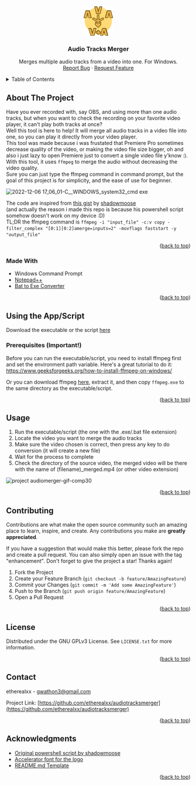 <!-- PROJECT LOGO -->
<br />
<div align="center">
  <a href="https://github.com/etherealxx/audiotracksmerger">
    <img src="images/logo.png" alt="Logo" width="80" height="80">
  </a>

<h3 align="center">Audio Tracks Merger</h3>

  <p align="center">
    Merges multiple audio tracks from a video into one. For Windows.
    <br />
    <!-- <a href="https://github.com/etherealxx/audiotracksmerger"><strong>Explore the docs »</strong></a> -->
    <!-- <br /> -->
    <!-- <br /> -->
<!--     <a href="https://github.com/etherealxx/audiotracksmerger">View Demo</a>  -->
<!--    · -->
    <a href="https://github.com/etherealxx/audiotracksmerger/issues">Report Bug</a>
    ·
    <a href="https://github.com/etherealxx/audiotracksmerger/issues">Request Feature</a>
  </p>
</div>



<!-- TABLE OF CONTENTS -->
<details>
  <summary>Table of Contents</summary>
  <ol>
    <li>
      <a href="#about-the-project">About The Project</a>
      <ul>
        <li><a href="#made-with">Made With</a></li>
      </ul>
    </li>
    <li>
      <a href="#using-the-app/script">Using the App/Script</a>
      <ul>
        <li><a href="#prerequisites-(important!)">Prerequisites (Important!)</a></li>
      </ul>
    </li>
    <li><a href="#usage">Usage</a></li>
    <li><a href="#contributing">Contributing</a></li>
    <li><a href="#license">License</a></li>
    <li><a href="#contact">Contact</a></li>
    <li><a href="#acknowledgments">Acknowledgments</a></li>
  </ol>
</details>



<!-- ABOUT THE PROJECT -->
## About The Project

Have you ever recorded with, say OBS, and using more than one audio tracks, but when you want to check the recording on your favorite video player, it can't play both tracks at once? <br />
Well this tool is here to help! It will merge all audio tracks in a video file into one, so you can play it directly from your video player. <br />
This tool was made because i was frustated that Premiere Pro sometimes decrease quality of the video, or making the video file size bigger, oh and also i just lazy to open Premiere just to convert a single video file y'know :). With this tool, it uses `ffmpeg` to merge the audio without decreasing the video quality. <br />
Sure you can just type the ffmpeg command in command prompt, but the goal of this project is for simplicity, and the ease of use for beginner.

![2022-12-06 17_06_01-C__WINDOWS_system32_cmd exe](https://user-images.githubusercontent.com/64251396/205886336-b8d71a34-9879-4b17-a483-8e4f4235cb48.jpg)

The code are inspired from [this gist](https://gist.github.com/shadowmoose/ae4df1e8617184c9f4fcf55382e9236b) by [shadowmoose](https://github.com/shadowmoose) <br />
(and actually the reason i made this repo is because his powershell script somehow doesn't work on my device :D) <br />
TL;DR the ffmpeg command is `ffmpeg -i "input_file" -c:v copy -filter_complex "[0:1][0:2]amerge=inputs=2" -movflags faststart -y "output_file"`

<p align="right">(<a href="#readme-top">back to top</a>)</p>



### Made With

* Windows Command Prompt
* [Notepad++](https://github.com/notepad-plus-plus/notepad-plus-plus)
* [Bat to Exe Converter](https://www.majorgeeks.com/files/details/bat_to_exe_converter.html)


<p align="right">(<a href="#readme-top">back to top</a>)</p>



<!-- GETTING STARTED -->
## Using the App/Script

Download the executable or the script [here](example.com)

### Prerequisites (Important!)

Before you can run the executable/script, you need to install ffmpeg first and set the environment path variable. Here's a great tutorial to do it: https://www.geeksforgeeks.org/how-to-install-ffmpeg-on-windows/

Or you can download ffmpeg [here](https://www.gyan.dev/ffmpeg/builds/ffmpeg-release-essentials.7z), extract it, and then copy `ffmpeg.exe` to the same directory as the executable/script.

<p align="right">(<a href="#readme-top">back to top</a>)</p>



<!-- USAGE EXAMPLES -->
## Usage

1. Run the executable/script (the one with the .exe/.bat file extension)
2. Locate the video you want to merge the audio tracks
3. Make sure the video chosen is correct, then press any key to do conversion (it will create a new file)
4. Wait for the process to complete
5. Check the directory of the source video, the merged video will be there with the name of (filename)_merged.mp4 (or other video extension)

![project audiomerger-gif-comp30](https://user-images.githubusercontent.com/64251396/205890753-5edc14b8-3e32-41c0-bca2-256dbbef7ce0.gif)

<!-- _For more examples, please refer to the [Documentation](https://example.com)_
 -->
<p align="right">(<a href="#readme-top">back to top</a>)</p>

<!-- CONTRIBUTING -->
## Contributing

Contributions are what make the open source community such an amazing place to learn, inspire, and create. Any contributions you make are **greatly appreciated**.

If you have a suggestion that would make this better, please fork the repo and create a pull request. You can also simply open an issue with the tag "enhancement".
Don't forget to give the project a star! Thanks again!

1. Fork the Project
2. Create your Feature Branch (`git checkout -b feature/AmazingFeature`)
3. Commit your Changes (`git commit -m 'Add some AmazingFeature'`)
4. Push to the Branch (`git push origin feature/AmazingFeature`)
5. Open a Pull Request

<p align="right">(<a href="#readme-top">back to top</a>)</p>



<!-- LICENSE -->
## License

Distributed under the GNU GPLv3 License. See `LICENSE.txt` for more information.

<p align="right">(<a href="#readme-top">back to top</a>)</p>



<!-- CONTACT -->
## Contact

etherealxx - gwathon3@gmail.com

Project Link: [https://github.com/etherealxx/audiotracksmerger](https://github.com/etherealxx/audiotracksmerger)

<p align="right">(<a href="#readme-top">back to top</a>)</p>



<!-- ACKNOWLEDGMENTS -->
## Acknowledgments

* [Original powershell script by shadowmoose](https://gist.github.com/shadowmoose/ae4df1e8617184c9f4fcf55382e9236b)
* [Accelerator font for the logo](https://fontesk.com/accelerator-font/)
* [README.md Template](https://github.com/othneildrew/Best-README-Template)

<p align="right">(<a href="#readme-top">back to top</a>)</p>

